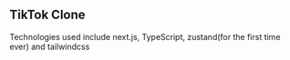 ## TikTok Clone

Technologies used include next.js, TypeScript, zustand(for the first time ever) and tailwindcss